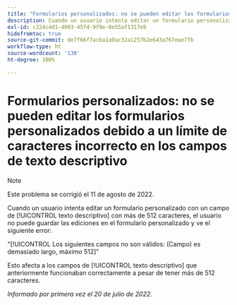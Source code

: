 ```yaml
---
title: "Formularios personalizados: no se pueden editar los formularios personalizados debido a un límite de caracteres incorrecto en los campos de texto descriptivo"
description: Cuando un usuario intenta editar un formulario personalizado con un campo de texto descriptivo con más de 512 caracteres, el usuario no puede guardar las ediciones en el formulario personalizado.
exl-id: c224c4d1-4003-45fd-9f9e-0e55af1317e9
hidefromtoc: true
source-git-commit: de7f66f7acba1a0ac32a1257b2e643a767eae7fb
workflow-type: ht
source-wordcount: '138'
ht-degree: 100%

---
```


# Formularios personalizados: no se pueden editar los formularios personalizados debido a un límite de caracteres incorrecto en los campos de texto descriptivo

>[!NOTE]
>
> Este problema se corrigió el 11 de agosto de 2022.

Cuando un usuario intenta editar un formulario personalizado con un campo de [!UICONTROL texto descriptivo] con más de 512 caracteres, el usuario no puede guardar las ediciones en el formulario personalizado y ve el siguiente error:

&quot;[!UICONTROL Los siguientes campos no son válidos: (Campo) es demasiado largo, máximo 512]&quot;

Esto afecta a los campos de [!UICONTROL texto descriptivo] que anteriormente funcionaban correctamente a pesar de tener más de 512 caracteres.


_Informado por primera vez el 20 de julio de 2022._
